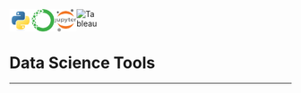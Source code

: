 <div style="display:flex;">
<img src="https://raw.githubusercontent.com/devicons/devicon/master/icons/python/python-original.svg" alt="Python" width="40" height="40"/>
<img src="https://raw.githubusercontent.com/devicons/devicon/master/icons/anaconda/anaconda-original.svg" alt="Anaconda" width="40" height="40"/>
<img src="https://raw.githubusercontent.com/devicons/devicon/master/icons/jupyter/jupyter-original-wordmark.svg" alt="Jupyter Notebook" width="40" height="40"/>
<img src="https://raw.githubusercontent.com/devicons/devicon/master/icons/tableau/tableau-original.svg" alt="Tableau" width="40" height="40"/>
</div>

# Data Science Tools
<hr>